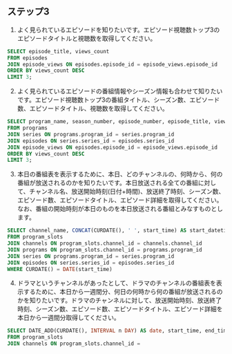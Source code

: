 ## ステップ3

1. よく見られているエピソードを知りたいです。エピソード視聴数トップ3のエピソードタイトルと視聴数を取得してください。

```sql
SELECT episode_title, views_count
FROM episodes
JOIN episode_views ON episodes.episode_id = episode_views.episode_id
ORDER BY views_count DESC
LIMIT 3;
```

2. よく見られているエピソードの番組情報やシーズン情報も合わせて知りたいです。エピソード視聴数トップ3の番組タイトル、シーズン数、エピソード数、エピソードタイトル、視聴数を取得してください。

```sql
SELECT program_name, season_number, episode_number, episode_title, views_count
FROM programs
JOIN series ON programs.program_id = series.program_id
JOIN episodes ON series.series_id = episodes.series_id
JOIN episode_views ON episodes.episode_id = episode_views.episode_id
ORDER BY views_count DESC
LIMIT 3;
```

3. 本日の番組表を表示するために、本日、どのチャンネルの、何時から、何の番組が放送されるのかを知りたいです。本日放送される全ての番組に対して、チャンネル名、放送開始時刻(日付+時間)、放送終了時刻、シーズン数、エピソード数、エピソードタイトル、エピソード詳細を取得してください。なお、番組の開始時刻が本日のものを本日放送される番組とみなすものとします。

```sql
SELECT channel_name, CONCAT(CURDATE(), ' ', start_time) AS start_datetime, CONCAT(CURDATE(), ' ', end_time) AS end_datetime, season_number, episode_number, episode_title, episode_description
FROM program_slots
JOIN channels ON program_slots.channel_id = channels.channel_id
JOIN programs ON program_slots.channel_id = programs.program_id
JOIN series ON programs.program_id = series.program_id
JOIN episodes ON series.series_id = episodes.series_id
WHERE CURDATE() = DATE(start_time)
```

4. ドラマというチャンネルがあったとして、ドラマのチャンネルの番組表を表示するために、本日から一週間分、何日の何時から何の番組が放送されるのかを知りたいです。ドラマのチャンネルに対して、放送開始時刻、放送終了時刻、シーズン数、エピソード数、エピソードタイトル、エピソード詳細を本日から一週間分取得してください。

```sql
SELECT DATE_ADD(CURDATE(), INTERVAL n DAY) AS date, start_time, end_time, season_number, episode_number, episode_title, episode_description
FROM program_slots
JOIN channels ON program_slots.channel_id =